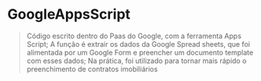 # GoogleAppsScript

> Código escrito dentro do Paas do Google, com a ferramenta Apps Script;
> A função é extrair os dados da Google Spread sheets, que foi alimentada por um Google Form e preencher um documento template com esses dados;
> Na prática, foi utilizado para tornar mais rápido o preenchimento de contratos imobiliários

# 
